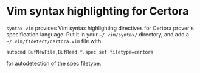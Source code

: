 # Vim syntax highlighting for Certora

`syntax.vim` provides Vim syntax highlighting directives for Certora prover's
specification language. Put it in your `~/.vim/syntax/` directory, and add a
`~/.vim/ftdetect/certora.vim` file with

    autocmd BufNewFile,BufRead *.spec set filetype=certora
    
for autodetection of the spec filetype.
